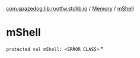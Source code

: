[com.spazedog.lib.rootfw.stdlib.io](../index.md) / [Memory](index.md) / [mShell](.)

# mShell

`protected val mShell: <ERROR CLASS>`
*
